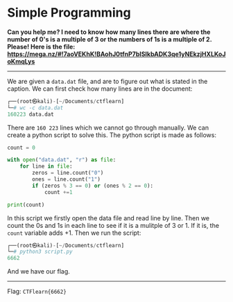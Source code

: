 # Simple Programming

**Can you help me? I need to know how many lines there are where the number of 0's is a multiple of 3 or the numbers of 1s is a multiple of 2. Please! Here is the file: https://mega.nz/#!7aoVEKhK!BAohJ0tfnP7bISIkbADK3qe1yNEkzjHXLKoJoKmqLys**

---

We are given a `data.dat` file, and are to figure out what is stated in the caption. We can first check how many lines are in the document:

```python
┌──(root㉿kali)-[~/Documents/ctflearn]
└─# wc -c data.dat                         
160223 data.dat
```

There are `160 223` lines which we cannot go through manually. We can create a python script to solve this. The python script is made as follows:

```python
count = 0

with open("data.dat", "r") as file:
	for line in file:
		zeros = line.count("0")
		ones = line.count("1")
		if (zeros % 3 == 0) or (ones % 2 == 0):
			count +=1

print(count)
```

In this script we firstly open the data file and read line by line. Then we count the 0s and 1s in each line to see if it is a mulitple of 3 or 1. If it is, the `count` variable adds +1. Then we run the script:

```python
┌──(root㉿kali)-[~/Documents/ctflearn]
└─# python3 script.py
6662
```

And we have our flag.

---

Flag: `CTFlearn{6662}`
